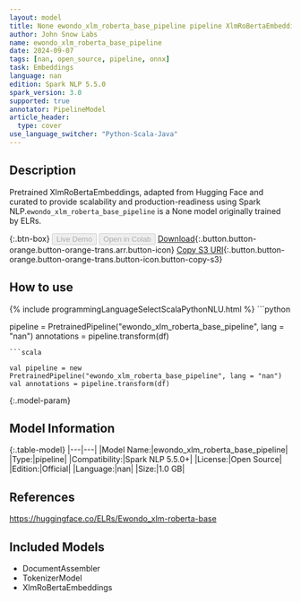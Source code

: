 ```yaml
---
layout: model
title: None ewondo_xlm_roberta_base_pipeline pipeline XlmRoBertaEmbeddings from ELRs
author: John Snow Labs
name: ewondo_xlm_roberta_base_pipeline
date: 2024-09-07
tags: [nan, open_source, pipeline, onnx]
task: Embeddings
language: nan
edition: Spark NLP 5.5.0
spark_version: 3.0
supported: true
annotator: PipelineModel
article_header:
  type: cover
use_language_switcher: "Python-Scala-Java"
---
```


## Description

Pretrained XlmRoBertaEmbeddings, adapted from Hugging Face and curated to provide scalability and production-readiness using Spark NLP.`ewondo_xlm_roberta_base_pipeline` is a None model originally trained by ELRs.

{:.btn-box}
<button class="button button-orange" disabled>Live Demo</button>
<button class="button button-orange" disabled>Open in Colab</button>
[Download](https://s3.amazonaws.com/auxdata.johnsnowlabs.com/public/models/ewondo_xlm_roberta_base_pipeline_nan_5.5.0_3.0_1725677515205.zip){:.button.button-orange.button-orange-trans.arr.button-icon}
[Copy S3 URI](s3://auxdata.johnsnowlabs.com/public/models/ewondo_xlm_roberta_base_pipeline_nan_5.5.0_3.0_1725677515205.zip){:.button.button-orange.button-orange-trans.button-icon.button-copy-s3}

## How to use



<div class="tabs-box" markdown="1">
{% include programmingLanguageSelectScalaPythonNLU.html %}
```python

pipeline = PretrainedPipeline("ewondo_xlm_roberta_base_pipeline", lang = "nan")
annotations =  pipeline.transform(df)   

```
```scala

val pipeline = new PretrainedPipeline("ewondo_xlm_roberta_base_pipeline", lang = "nan")
val annotations = pipeline.transform(df)

```
</div>

{:.model-param}
## Model Information

{:.table-model}
|---|---|
|Model Name:|ewondo_xlm_roberta_base_pipeline|
|Type:|pipeline|
|Compatibility:|Spark NLP 5.5.0+|
|License:|Open Source|
|Edition:|Official|
|Language:|nan|
|Size:|1.0 GB|

## References

https://huggingface.co/ELRs/Ewondo_xlm-roberta-base

## Included Models

- DocumentAssembler
- TokenizerModel
- XlmRoBertaEmbeddings